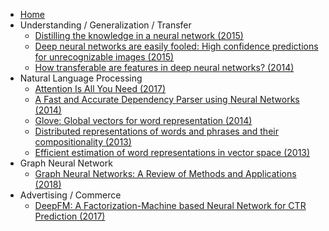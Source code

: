 - [Home](/)
- Understanding / Generalization / Transfer
    * [Distilling the knowledge in a neural network (2015)](understanding-generalization-transfer/distilling-the-knowledge-in-a-neural-network.md)
    * [Deep neural networks are easily fooled: High confidence predictions for unrecognizable images (2015)](understanding-generalization-transfer/deep-neural-networks-are-easily-fooled-high-confidence-predictions-for-unrecognizable-images.md)
    * [How transferable are features in deep neural networks? (2014)](understanding-generalization-transfer/how-transferable-are-features-in-deep-neural-networks.md)
- Natural Language Processing
    - [Attention Is All You Need (2017)](nlp/attention-is-all-you-need.md)
    - [A Fast and Accurate Dependency Parser using Neural Networks (2014)](nlp/a-fast-and-accurate-dependency-parser-using-nural-networks.md)
    - [Glove: Global vectors for word representation (2014)](nlp/GloVe.md)
    - [Distributed representations of words and phrases and their compositionality (2013)](nlp/distributed-representations-of-words-and-phrases-and-their-compositionality.md)
    - [Efficient estimation of word representations in vector space (2013)](nlp/efficient-estimation-of-word-representations-in-vector-space.md)
- Graph Neural Network
    - [Graph Neural Networks: A Review of Methods and Applications (2018)](gnn/graph-neural-networks-a-review-of-methods-and-applications.md)
- Advertising / Commerce
    * [DeepFM: A Factorization-Machine based Neural Network for CTR Prediction (2017)](advertising-commerce/deepfm.md)

